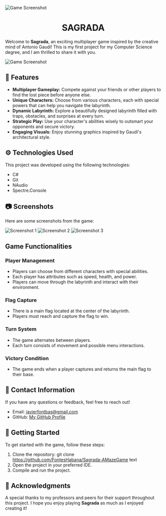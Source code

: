 ![Game Screenshot](https://github.com/user-attachments/assets/72dcd829-cb49-4e33-bce1-c1fa4c5a2fd0)

<h1 align=center> SAGRADA </h2>



Welcome to **Sagrada**, an exciting multiplayer game inspired by the creative mind of Antonio Gaudí! This is my first project for my Computer Science degree, and I am thrilled to share it with you.

![Game Screenshot](https://github.com/user-attachments/assets/d391fdf8-6011-4e4f-abcb-9e00fb5aba39)

## 🌟 Features

- **Multiplayer Gameplay:** Compete against your friends or other players to find the lost piece before anyone else.
- **Unique Characters:** Choose from various characters, each with special powers that can help you navigate the labyrinth.
- **Dynamic Labyrinth:** Explore a beautifully designed labyrinth filled with traps, obstacles, and surprises at every turn.
- **Strategic Play:** Use your character's abilities wisely to outsmart your opponents and secure victory.
- **Engaging Visuals:** Enjoy stunning graphics inspired by Gaudí's architectural style.

## ⚙️ Technologies Used

This project was developed using the following technologies:

- C#
- Git
- NAudio
- Spectre.Console

## 📷 Screenshots

Here are some screenshots from the game:

![Screenshot 1](https://github.com/user-attachments/assets/5baafd43-40d1-4081-9d18-794bd6c8f9f2)
![Screenshot 2](https://github.com/user-attachments/assets/02a23157-bcea-4b99-9537-b8c2d1a681be)
![Screenshot 3](https://github.com/user-attachments/assets/cbd40e21-f4b1-440b-a99a-7657a77409d3)

## Game Functionalities

### Player Management

- Players can choose from different characters with special abilities.
- Each player has attributes such as speed, health, and power.
- Players can move through the labyrinth and interact with their environment.

### Flag Capture

- There is a main flag located at the center of the labyrinth.
- Players must reach and capture the flag to win.

### Turn System

- The game alternates between players.
- Each turn consists of movement and possible menu interactions.

### Victory Condition

- The game ends when a player captures and returns the main flag to their base.

## 📧 Contact Information

If you have any questions or feedback, feel free to reach out!

- Email: [javierfontbas@gmail.com](mailto:javierfontbas@gmail.com)
- GitHub: [My GitHub Profile](https://github.com/FontesHabana](https://github.com/FontesHabana))

## 🚀 Getting Started

To get started with the game, follow these steps:

1. Clone the repository:
   git clone https://github.com/FontesHabana/Sagrada-AMazeGame
   text
2. Open the project in your preferred IDE.
3. Compile and run the project.

## 🎉 Acknowledgments

A special thanks to my professors and peers for their support throughout this project. I hope you enjoy playing **Sagrada** as much as I enjoyed creating it!
